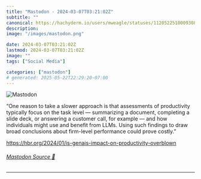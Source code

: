 ```yaml
---
title: "Mastodon - 2024-03-07T03:21:02Z"
subtitle: ""
canonical: https://hachyderm.io/users/mweagle/statuses/112052251000930808
description:
image: "/images/mastodon.png"

date: 2024-03-07T03:21:02Z
lastmod: 2024-03-07T03:21:02Z
image: ""
tags: ["Social Media"]

categories: ["mastodon"]
# generated: 2025-05-22T22:29:20-07:00
---
```

![Mastodon](/images/mastodon.png)

<p>“One reason to take a slower approach is that assessments of productivity typically focus on the task level — summarizing a document, completing a slide deck, or answering a customer call, for example — and how individuals might use and benefit from LLMs. Using such findings to draw broad conclusions about firm-level performance could prove costly.”</p><p><a href="https://hbr.org/2024/01/is-genais-impact-on-productivity-overblown" target="_blank" rel="nofollow noopener noreferrer" translate="no"><span class="invisible">https://</span><span class="ellipsis">hbr.org/2024/01/is-genais-impa</span><span class="invisible">ct-on-productivity-overblown</span></a></p>


###### [Mastodon Source 🐘](https://hachyderm.io/@mweagle/112052251000930808)

___
